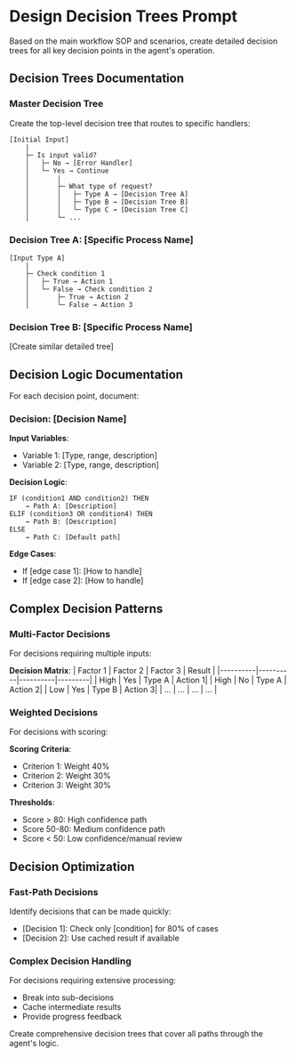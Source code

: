 # Design Decision Trees Prompt

Based on the main workflow SOP and scenarios, create detailed decision trees for all key decision points in the agent's operation.

## Decision Trees Documentation

### Master Decision Tree
Create the top-level decision tree that routes to specific handlers:

```
[Initial Input]
    |
    ├─ Is input valid?
    │   ├─ No → [Error Handler]
    │   └─ Yes → Continue
    │       |
    │       ├─ What type of request?
    │       │   ├─ Type A → [Decision Tree A]
    │       │   ├─ Type B → [Decision Tree B]
    │       │   └─ Type C → [Decision Tree C]
    │       └─ ...
```

### Decision Tree A: [Specific Process Name]
```
[Input Type A]
    |
    ├─ Check condition 1
    │   ├─ True → Action 1
    │   └─ False → Check condition 2
    │       ├─ True → Action 2
    │       └─ False → Action 3
```

### Decision Tree B: [Specific Process Name]
[Create similar detailed tree]

## Decision Logic Documentation

For each decision point, document:

### Decision: [Decision Name]
**Input Variables**:
- Variable 1: [Type, range, description]
- Variable 2: [Type, range, description]

**Decision Logic**:
```
IF (condition1 AND condition2) THEN
    → Path A: [Description]
ELIF (condition3 OR condition4) THEN
    → Path B: [Description]
ELSE
    → Path C: [Default path]
```

**Edge Cases**:
- If [edge case 1]: [How to handle]
- If [edge case 2]: [How to handle]

## Complex Decision Patterns

### Multi-Factor Decisions
For decisions requiring multiple inputs:

**Decision Matrix**:
| Factor 1 | Factor 2 | Factor 3 | Result |
|----------|----------|----------|---------|
| High     | Yes      | Type A   | Action 1|
| High     | No       | Type A   | Action 2|
| Low      | Yes      | Type B   | Action 3|
| ...      | ...      | ...      | ...     |

### Weighted Decisions
For decisions with scoring:

**Scoring Criteria**:
- Criterion 1: Weight 40%
- Criterion 2: Weight 30%
- Criterion 3: Weight 30%

**Thresholds**:
- Score > 80: High confidence path
- Score 50-80: Medium confidence path
- Score < 50: Low confidence/manual review

## Decision Optimization

### Fast-Path Decisions
Identify decisions that can be made quickly:
- [Decision 1]: Check only [condition] for 80% of cases
- [Decision 2]: Use cached result if available

### Complex Decision Handling
For decisions requiring extensive processing:
- Break into sub-decisions
- Cache intermediate results
- Provide progress feedback

Create comprehensive decision trees that cover all paths through the agent's logic.